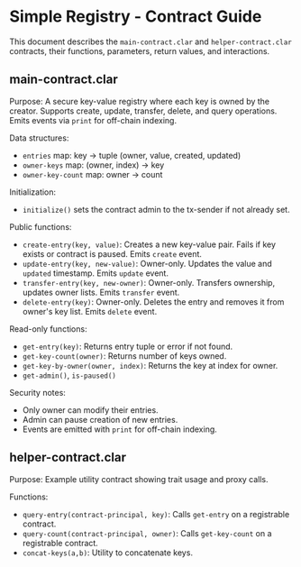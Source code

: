 # Simple Registry - Contract Guide

This document describes the `main-contract.clar` and `helper-contract.clar` contracts, their functions, parameters, return values, and interactions.

## main-contract.clar

Purpose: A secure key-value registry where each key is owned by the creator. Supports create, update, transfer, delete, and query operations. Emits events via `print` for off-chain indexing.

Data structures:
- `entries` map: key -> tuple (owner, value, created, updated)
- `owner-keys` map: (owner, index) -> key
- `owner-key-count` map: owner -> count

Initialization:
- `initialize()` sets the contract admin to the tx-sender if not already set.

Public functions:
- `create-entry(key, value)`: Creates a new key-value pair. Fails if key exists or contract is paused. Emits `create` event.
- `update-entry(key, new-value)`: Owner-only. Updates the value and `updated` timestamp. Emits `update` event.
- `transfer-entry(key, new-owner)`: Owner-only. Transfers ownership, updates owner lists. Emits `transfer` event.
- `delete-entry(key)`: Owner-only. Deletes the entry and removes it from owner's key list. Emits `delete` event.

Read-only functions:
- `get-entry(key)`: Returns entry tuple or error if not found.
- `get-key-count(owner)`: Returns number of keys owned.
- `get-key-by-owner(owner, index)`: Returns the key at index for owner.
- `get-admin()`, `is-paused()`

Security notes:
- Only owner can modify their entries.
- Admin can pause creation of new entries.
- Events are emitted with `print` for off-chain indexing.

## helper-contract.clar

Purpose: Example utility contract showing trait usage and proxy calls.

Functions:
- `query-entry(contract-principal, key)`: Calls `get-entry` on a registrable contract.
- `query-count(contract-principal, owner)`: Calls `get-key-count` on a registrable contract.
- `concat-keys(a,b)`: Utility to concatenate keys.


